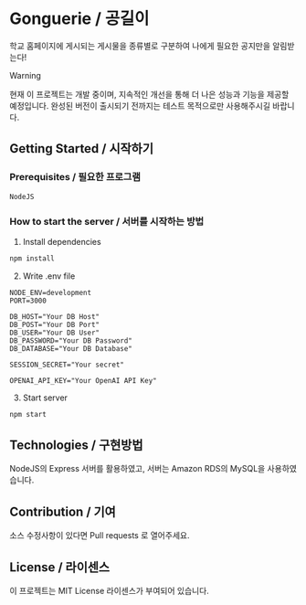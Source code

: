 # Gonguerie / 공길이
학교 홈페이지에 게시되는 게시물을 종류별로 구분하여 나에게 필요한 공지만을 알림받는다!

> [!Warning]
> 현재 이 프로젝트는 개발 중이며, 지속적인 개선을 통해 더 나은 성능과 기능을 제공할 예정입니다. 완성된 버전이 출시되기 전까지는 테스트 목적으로만 사용해주시길 바랍니다.

## Getting Started / 시작하기

### Prerequisites / 필요한 프로그램

```
NodeJS
```

### How to start the server / 서버를 시작하는 방법

1. Install dependencies
```sh
npm install
```

2. Write .env file
```
NODE_ENV=development
PORT=3000

DB_HOST="Your DB Host"
DB_POST="Your DB Port"
DB_USER="Your DB User"
DB_PASSWORD="Your DB Password"
DB_DATABASE="Your DB Database"

SESSION_SECRET="Your secret"

OPENAI_API_KEY="Your OpenAI API Key"
```

3. Start server
```sh
npm start
```

## Technologies / 구현방법
NodeJS의 Express 서버를 활용하였고, 서버는 Amazon RDS의 MySQL을 사용하였습니다. 

## Contribution / 기여
소스 수정사항이 있다면 Pull requests 로 열어주세요.

## License / 라이센스
이 프로젝트는 MIT License 라이센스가 부여되어 있습니다.

